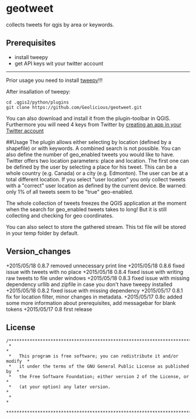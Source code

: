 # geotweet
collects tweets for qgis by area or keywords.
## Prerequisites
+ install tweepy
+ get API keys wit your twitter account
******
Prior usage you need to install [tweepy](http://tweepy.readthedocs.org/en/v3.2.0/#)!!!

After insallation of tweepy:
```
cd .qgis2/python/plugins
git clone https://github.com/Geolicious/geotweet.git
```
You can also download and install it from the plugin-toolbar in QGIS.
Furthermore you will need 4 keys from Twitter by [creating an app in your Twitter account](https://apps.twitter.com/app/new)


##Usage
The plugin allows either selecting by location (defined by a shapefile) or with keywords. A combined search is not possible. 
You can also define the number of geo_enabled tweets you would like to have.
Twitter offers two location parameters: place and location. The first one can be defined by the user by selecting a place for his tweet. This can be a whole country (e.g. Canada) or a city (e.g. Edmonton). The user can be at a total different location. If you select "user location" you only collect tweets with a "correct" user location as defined by the current device. Be warned: only 1% of all tweets seem to be "true" geo-enabled.

The whole collection of tweets freezes the QGIS application at the moment when the search for geo_enabled tweets takes to long! But it is still collecting and checking for geo coordinates.

You can also select to store the gathered stream. This txt file will be stored in your temp folder by default.

## Version_changes
+2015/05/18 0.8.7 removed unnecessary print line
+2015/05/18 0.8.6 fixed issue with tweets with no place
+2015/05/18 0.8.4 fixed issue with writing raw tweets to file under windows
+2015/05/18 0.8.3 fixed issue with missing dependency urllib and zipfile in case you don't have tweepy installed
+2015/05/18 0.8.2 fixed issue with missing dependency
+2015/05/17 0.8.1 fix for location filter, minor changes in metadata.
+2015/05/17 0.8c added some more information about prerequisites, add messagebar for blank tokens
+2015/05/17 0.8 first release

## License

```
/***************************************************************************
 *                                                                         *
 *   This program is free software; you can redistribute it and/or modify  *
 *   it under the terms of the GNU General Public License as published by  *
 *   the Free Software Foundation; either version 2 of the License, or     *
 *   (at your option) any later version.                                   *
 *                                                                         *
 ***************************************************************************/
```
